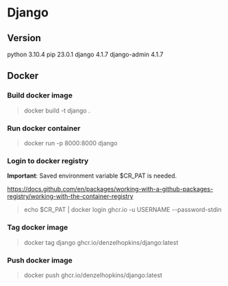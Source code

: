 # Django

## Version
python 3.10.4
pip 23.0.1
django 4.1.7
django-admin 4.1.7

## Docker
### Build docker image
> docker build -t django .

### Run docker container
> docker run -p 8000:8000 django

### Login to docker registry
<strong>Important</strong>: Saved environment variable $CR_PAT is needed.

https://docs.github.com/en/packages/working-with-a-github-packages-registry/working-with-the-container-registry

> echo $CR_PAT | docker login ghcr.io -u USERNAME --password-stdin

### Tag docker image
> docker tag django ghcr.io/denzelhopkins/django:latest

### Push docker image
> docker push ghcr.io/denzelhopkins/django:latest